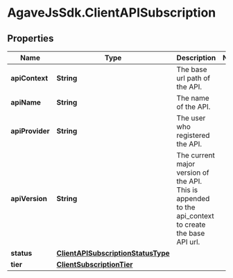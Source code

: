 # AgaveJsSdk.ClientAPISubscription

## Properties
Name | Type | Description | Notes
------------ | ------------- | ------------- | -------------
**apiContext** | **String** | The base url path of the API. | 
**apiName** | **String** | The name of the API. | 
**apiProvider** | **String** | The user who registered the API. | 
**apiVersion** | **String** | The current major version of the API. This is appended to the api_context to create the base API url. | 
**status** | [**ClientAPISubscriptionStatusType**](ClientAPISubscriptionStatusType.md) |  | 
**tier** | [**ClientSubscriptionTier**](ClientSubscriptionTier.md) |  | 


